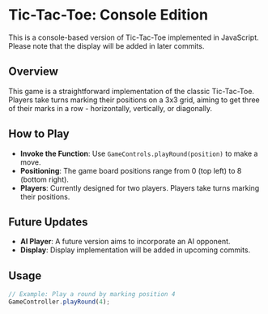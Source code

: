 # Tic-Tac-Toe: Console Edition

This is a console-based version of Tic-Tac-Toe implemented in JavaScript. Please note that the display will be added in later commits.

## Overview

This game is a straightforward implementation of the classic Tic-Tac-Toe. Players take turns marking their positions on a 3x3 grid, aiming to get three of their marks in a row - horizontally, vertically, or diagonally.

## How to Play

- **Invoke the Function**: Use `GameControls.playRound(position)` to make a move.
- **Positioning**: The game board positions range from 0 (top left) to 8 (bottom right).
- **Players**: Currently designed for two players. Players take turns marking their positions.

## Future Updates

- **AI Player**: A future version aims to incorporate an AI opponent.
- **Display**: Display implementation will be added in upcoming commits.

## Usage

```javascript
// Example: Play a round by marking position 4
GameController.playRound(4);
```
